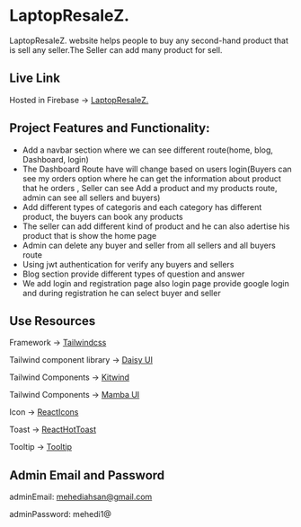 # LaptopResaleZ.

LaptopResaleZ. website helps people to buy any second-hand product that is sell any seller.The Seller can add many product for sell.


## Live Link
Hosted in Firebase -> [LaptopResaleZ.](https://laptop-resale-8831b.web.app/)

## Project Features and Functionality:

- Add a navbar section where we can see different route(home, blog, Dashboard, login) 
- The Dashboard Route have will change based on users login(Buyers can see my orders option where he can get the information about product that he orders , Seller can see Add a product and my products route, admin can see all sellers and buyers)  
- Add different types of categoris and each category has different product, the buyers can book any products
- The seller can add different kind of product and he can also adertise his product that is show the home page
- Admin can delete any buyer and seller from all sellers and all buyers route 
- Using jwt authentication for verify any buyers and sellers
- Blog section provide different types of question and answer 
- We add login and registration page also login page provide google login and during registration he can select buyer and seller


## Use Resources
Framework -> [Tailwindcss](https://tailwindcss.com/)

Tailwind component library -> [Daisy UI](https://daisyui.com/)

Tailwind Components -> [Kitwind](https://kitwind.io/products/kometa/components)

Tailwind Components -> [Mamba UI](https://www.mambaui.com/components)

Icon -> [ReactIcons](https://react-icons.github.io/react-icons/)

Toast -> [ReactHotToast](https://react-hot-toast.com/)

Tooltip -> [Tooltip](https://www.npmjs.com/package/react-tippy)

## Admin Email and Password

adminEmail: mehediahsan@gmail.com

adminPassword: mehedi1@